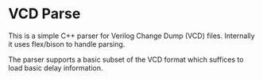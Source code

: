 VCD Parse
=========

This is a simple C++ parser for Verilog Change Dump (VCD) files.
Internally it uses flex/bison to handle parsing.

The parser supports a basic subset of the VCD format which suffices
to load basic delay information.
